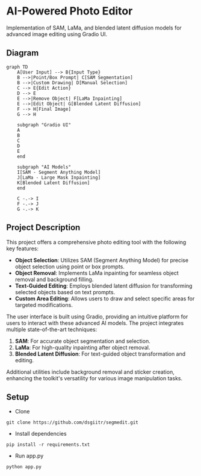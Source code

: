 # AI-Powered Photo Editor

Implementation of SAM, LaMa, and blended latent diffusion models for advanced image editing using Gradio UI.

## Diagram

```mermaid
graph TD
    A[User Input] --> B{Input Type}
    B -->|Point/Box Prompt| C[SAM Segmentation]
    B -->|Custom Drawing| D[Manual Selection]
    C --> E{Edit Action}
    D --> E
    E -->|Remove Object| F[LaMa Inpainting]
    E -->|Edit Object| G[Blended Latent Diffusion]
    F --> H[Final Image]
    G --> H
    
    subgraph "Gradio UI"
    A
    B
    C
    D
    E
    end
    
    subgraph "AI Models"
    I[SAM - Segment Anything Model]
    J[LaMa - Large Mask Inpainting]
    K[Blended Latent Diffusion]
    end
    
    C -.-> I
    F -.-> J
    G -.-> K
```

## Project Description

This project offers a comprehensive photo editing tool with the following key features:

- **Object Selection**: Utilizes SAM (Segment Anything Model) for precise object selection using point or box prompts.
- **Object Removal**: Implements LaMa inpainting for seamless object removal and background filling.
- **Text-Guided Editing**: Employs blended latent diffusion for transforming selected objects based on text prompts.
- **Custom Area Editing**: Allows users to draw and select specific areas for targeted modifications.

The user interface is built using Gradio, providing an intuitive platform for users to interact with these advanced AI models. The project integrates multiple state-of-the-art techniques:

1. **SAM**: For accurate object segmentation and selection.
2. **LaMa**: For high-quality inpainting after object removal.
3. **Blended Latent Diffusion**: For text-guided object transformation and editing.

Additional utilities include background removal and sticker creation, enhancing the toolkit's versatility for various image manipulation tasks.

## Setup
- Clone 
```
git clone https://github.com/dsgiitr/segmedit.git
```
- Install dependencies
```
pip install -r requirements.txt
```
- Run app.py
``` 
python app.py
```
